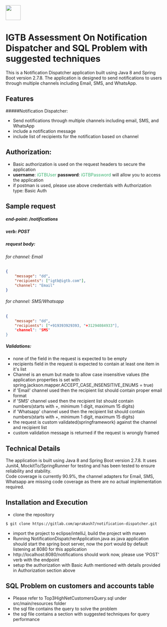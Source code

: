 <img src="https://www.igtb.com/wp-content/uploads/2018/04/igtb-logo-black.svg" width="48">

#  IGTB Assessment On Notification Dispatcher and SQL Problem with suggested techniques

This is a Notification Dispatcher application built using Java 8 and Spring Boot version 2.7.8. The application is designed to send notifications to users through multiple channels including Email, SMS, and WhatsApp.

## Features

#####Notification Dispatcher:

- Send notifications through multiple channels including email, SMS, and WhatsApp
- include a notification message
- include list of recipients for the notification based on channel

## Authorization:

- Basic authorization is used on the request headers to secure the application
- <b>username</b>: <span style="color:MediumSeaGreen;">iGTBUser</span> <b>password</b>: <span style="color:MediumSeaGreen;">iGTBPassword</span>  will allow you to access the application
- if postman is used, please use above credentials with Authorization type: Basic Auth 

## Sample request
##### end-point: /notifications
##### verb: POST
##### request body: 
###### for channel: Email
```json 
{
	"message": "dd",
	"recipients": ["igtb@igtb.com"],
	"channel": "Email"
}
```
###### for channel: SMS/Whatsapp
```json 
{
	"message": "dd",
	"recipients": ["+919393929393, "+31294084933"],
	"channel": "SMS"
}
```
##### Validations:
- none of the field in the request is expected to be empty
- recipients field in the request is expected to contain at least one item in it's list
- Channel is an enum but made to allow case insensitive values (the application properties is set with spring.jackson.mapper.ACCEPT_CASE_INSENSITIVE_ENUMS = true)
- if 'Email' channel used then the recipient list should contain proper email format
- if 'SMS' channel used then the recipient list should contain numbers(starts with +, minimum 1 digit, maximum 	  	  15 digits)
- if 'Whatsapp' channel used then the recipient list should contain numbers(starts with +, minimum 1 digit, maximum 	  	  15 digits)
- the request is custom validated(springframework) against the channel and recipient list
- custom validation message is returned if the request is wrongly framed


## Technical Details
The application is built using Java 8 and Spring Boot version 2.7.8. It uses Junit4, MockitTo/SpringRunner for testing and has been tested to ensure reliability and stability. 
<br>Code coverage is currently 90.9%, the channel adapters for Email, SMS, Whatsapp are missing code coverage as there are no actual implementation required.

## Installation and Execution
- clone the repository

```sh 
$ git clone https://gitlab.com/aprakash7/notification-dispatcher.git
```
- import the project to eclipse/intelliJ, build the project with maven
- Running NotificationDispatcherApplication.java as java application should start the spring boot server, now the port would by default listening at 8080 for this application
- http://localhost:8080/notifications should work now, please use 'POST' verb with the endpoint
- setup the authorization with Basic Auth mentioned with details provided in Authorization section above

## SQL Problem on customers and accounts table

- Please refer to Top3HighNetCustomersQuery.sql under src/main/resources folder
- the sql file contains the query to solve the problem
- the sql file contains a section with suggested techniques for query performance